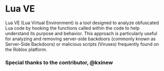 # Lua VE
Lua VE (Lua Virtual Environment) is a tool designed to analyze obfuscated Lua code by hooking the functions called within the code to help understand its purpose and behavior. This approach is particularly useful for analyzing and removing server-side backdoors (commonly known as Server-Side Backdoors) or malicious scripts (Viruses) frequently found on the Roblox platform.

### Special thanks to the contributor, @kxinew
